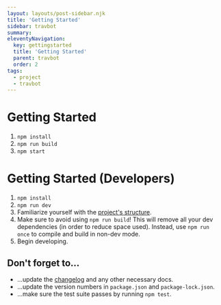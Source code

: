 ```yaml
---
layout: layouts/post-sidebar.njk
title: 'Getting Started'
sidebar: travbot
summary: 
eleventyNavigation:
  key: gettingstarted
  title: 'Getting Started'
  parent: travbot
  order: 2
tags:
  - project
  - travbot
---
```

# Getting Started

1. `npm install`
2. `npm run build`
3. `npm start`

# Getting Started (Developers)

1. `npm install`
2. `npm run dev`
3. Familiarize yourself with the [project's structure](Documentation.md).
4. Make sure to avoid using `npm run build`! This will remove all your dev dependencies (in order to reduce space used). Instead, use `npm run once` to compile and build in non-dev mode.
5. Begin developing.

## Don't forget to...

- ...update the [changelog](CHANGELOG.md) and any other necessary docs.
- ...update the version numbers in `package.json` and `package-lock.json`.
- ...make sure the test suite passes by running `npm test`.